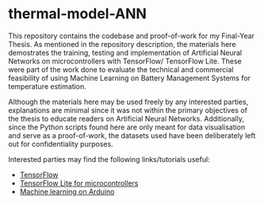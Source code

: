 # thermal-model-ANN

This repository contains the codebase and proof-of-work for my Final-Year Thesis. As mentioned in the repository description, the materials here demostrates the training, testing and implementation of Artificial Neural Networks on microcontrollers with TensorFlow/ TensorFlow Lite. These were part of the work done to evaluate the technical and commercial feasibility of using Machine Learning on Battery Management Systems for temperature estimation.

Although the materials here may be used freely by any interested parties, explanations are minimal since it was not within the primary objectives of the thesis to educate readers on Artificial Neural Networks. Additionally, since the Python scripts found here are only meant for data visualisation and serve as a proof-of-work, the datasets used have been deliberately left out for confidentiality purposes.

Interested parties may find the following links/tutorials useful:
- [TensorFlow](https://www.tensorflow.org/)
- [TensorFlow Lite for microcontrollers](https://www.tensorflow.org/lite/microcontrollers)
- [Machine learning on Arduino](https://blog.arduino.cc/2019/10/15/get-started-with-machine-learning-on-arduino/)
